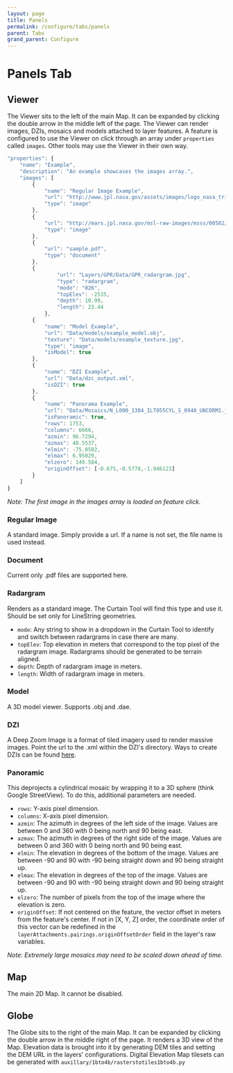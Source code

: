 ```yaml
---
layout: page
title: Panels
permalink: /configure/tabs/panels
parent: Tabs
grand_parent: Configure
---
```


# Panels Tab

## Viewer

The Viewer sits to the left of the main Map. It can be expanded by clicking the double arrow in the middle left of the page. The Viewer can render images, DZIs, mosaics and models attached to layer features. A feature is configured to use the Viewer on click through an array under `properties` called `images`. Other tools may use the Viewer in their own way.

```javascript
"properties": {
    "name": "Example",
    "description": "An example showcases the images array.",
    "images": [
        {
            "name": "Regular Image Example",
            "url": "http://www.jpl.nasa.gov/assets/images/logo_nasa_trio_black@2x.png",
            "type": "image"
        },
        {
            "url": "http://mars.jpl.nasa.gov/msl-raw-images/msss/00582/mrdi/0582MD0002120000101703E01_DXXX.jpg",
            "type": "image"
        },
        {
            "url": "sample.pdf",
            "type": "document"
        },
        {
                "url": "Layers/GPR/Data/GPR_radargram.jpg",
                "type": "radargram",
                "mode": "026",
                "topElev": -2535,
                "depth": 10.99,
                "length": 23.44
            },
        {
            "name": "Model Example",
            "url": "Data/models/example_model.obj",
            "texture": "Data/models/example_texture.jpg",
            "type": "image",
            "isModel": true
        },
        {
            "name": "DZI Example",
            "url": "Data/dzc_output.xml",
            "isDZI": true
        },
        {
            "name": "Panorama Example",
            "url": "Data/Mosaics/N_L000_1384_ILT055CYL_S_0940_UNCORM1.jpg",
            "isPanoramic": true,
            "rows": 1753,
            "columns": 6666,
            "azmin": 96.7294,
            "azmax": 48.5537,
            "elmin": -75.0502,
            "elmax": 6.95029,
            "elzero": 149.584,
            "originOffset": [-0.675,-0.5778,-1.946123]
        }
    ]
}
```

_Note: The first image in the images array is loaded on feature click._

### Regular Image

A standard image. Simply provide a url. If a name is not set, the file name is used instead.

### Document

Current only .pdf files are supported here.

### Radargram

Renders as a standard image. The Curtain Tool will find this type and use it. Should be set only for LineString geometries.

- `mode`: Any string to show in a dropdown in the Curtain Tool to identify and switch between radargrams in case there are many.
- `topElev`: Top elevation in meters that correspond to the top pixel of the radargram image. Radargrams should be generated to be terrain aligned.
- `depth`: Depth of radargram image in meters.
- `length`: Width of radargram image in meters.

### Model

A 3D model viewer. Supports .obj and .dae.

### DZI

A Deep Zoom Image is a format of tiled imagery used to render massive images. Point the url to the .xml within the DZI's directory. Ways to create DZIs can be found [here](https://openseadragon.github.io/examples/creating-zooming-images/).

### Panoramic

This deprojects a cylindrical mosaic by wrapping it to a 3D sphere (think Google StreetView). To do this, additional parameters are needed.

- `rows`: Y-axis pixel dimension.
- `columns`: X-axis pixel dimension.
- `azmin`: The azimuth in degrees of the left side of the image. Values are between 0 and 360 with 0 being north and 90 being east.
- `azmax`: The azimuth in degrees of the right side of the image. Values are between 0 and 360 with 0 being north and 90 being east.
- `elmin`: The elevation in degrees of the bottom of the image. Values are between -90 and 90 with -90 being straight down and 90 being straight up.
- `elmax`: The elevation in degrees of the top of the image. Values are between -90 and 90 with -90 being straight down and 90 being straight up.
- `elzero`: The number of pixels from the top of the image where the elevation is zero.
- `originOffset`: If not centered on the feature, the vector offset in meters from the feature's center. If not in [X, Y, Z] order, the coordinate order of this vector can be redefined in the `layerAttachments.pairings.originOffsetOrder` field in the layer's raw variables.

_Note: Extremely large mosaics may need to be scaled down ahead of time._

## Map

The main 2D Map. It cannot be disabled.

## Globe

The Globe sits to the right of the main Map. It can be expanded by clicking the double arrow in the middle right of the page. It renders a 3D view of the Map. Elevation data is brought into it by generating DEM tiles and setting the DEM URL in the layers' configurations. Digital Elevation Map tilesets can be generated with `auxillary/1bto4b/rasterstotiles1bto4b.py`
